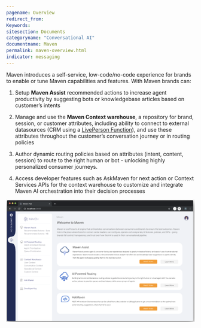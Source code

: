 ```yaml
---
pagename: Overview
redirect_from:
Keywords:
sitesection: Documents
categoryname: "Conversational AI"
documentname: Maven
permalink: maven-overview.html
indicator: messaging
---
```


Maven introduces a self-service, low-code/no-code experience for brands to enable or tune Maven capabilities and features. With Maven brands can:

1. Setup **Maven Assist** recommended actions to increase agent productivity by suggesting bots or knowledgebase articles based on customer’s intents

2. Manage and use the **Maven Context warehouse**, a repository for brand, session, or customer attributes, including ability to connect to external datasources (CRM using a [LivePerson Function](liveperson-functions-overview.html)), and use these attributes throughout the customer’s conversation journey or in routing policies

3. Author dynamic routing policies based on attributes (intent, content, session) to route to the right human or bot - unlocking highly personalized consumer journeys.

4. Access developer features such as AskMaven for next action or Context Services APIs for the context warehouse to customize and integrate Maven AI orchestration into their decision processes 

<img class="fancyimage" width="750" src="img/maven/image_0.png">
